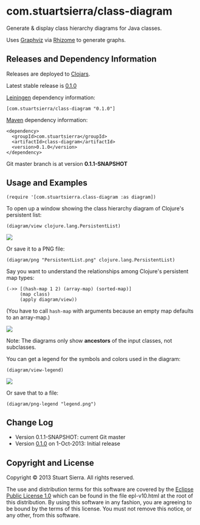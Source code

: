 # com.stuartsierra/class-diagram

Generate & display class hierarchy diagrams for Java classes.

Uses [Graphviz] via [Rhizome] to generate graphs.

[Graphviz]: http://www.graphviz.org/
[Rhizome]: https://github.com/ztellman/rhizome



## Releases and Dependency Information

Releases are deployed to [Clojars].

Latest stable release is [0.1.0]

[Leiningen] dependency information:

    [com.stuartsierra/class-diagram "0.1.0"]

[Maven] dependency information:

    <dependency>
      <groupId>com.stuartsierra</groupId>
      <artifactId>class-diagram</artifactId>
      <version>0.1.0</version>
    </dependency>

[Clojars]: http://clojars.org/
[Leiningen]: http://leiningen.org/
[Maven]: http://maven.apache.org/

Git master branch is at version **0.1.1-SNAPSHOT**


## Usage and Examples

    (require '[com.stuartsierra.class-diagram :as diagram])

To open up a window showing the class hierarchy diagram of Clojure's
persistent list:

    (diagram/view clojure.lang.PersistentList)

![](https://raw.github.com/stuartsierra/class-diagram/master/examples/PersistentList.png)

Or save it to a PNG file:

    (diagram/png "PersistentList.png" clojure.lang.PersistentList)

Say you want to understand the relationships among Clojure's
persistent map types:

    (->> [(hash-map 1 2) (array-map) (sorted-map)]
         (map class)
         (apply diagram/view))

(You have to call `hash-map` with arguments because an empty map
defaults to an array-map.)

![](https://raw.github.com/stuartsierra/class-diagram/master/examples/maps.png)

Note: The diagrams only show **ancestors** of the input classes, not
subclasses.

You can get a legend for the symbols and colors used in the diagram:

    (diagram/view-legend)

![](https://raw.github.com/stuartsierra/class-diagram/master/examples/legend.png)

Or save that to a file:

    (diagram/png-legend "legend.png")



## Change Log

* Version 0.1.1-SNAPSHOT: current Git master
* Version [0.1.0] on 1-Oct-2013: Initial release

[0.1.0]: https://github.com/stuartsierra/class-diagram/tree/class-diagram-0.1.0


## Copyright and License

Copyright © 2013 Stuart Sierra. All rights reserved.

The use and distribution terms for this software are covered by the
[Eclipse Public License 1.0] which can be found in the file
epl-v10.html at the root of this distribution. By using this software
in any fashion, you are agreeing to be bound by the terms of this
license. You must not remove this notice, or any other, from this
software.

[Eclipse Public License 1.0]: http://opensource.org/licenses/eclipse-1.0.php

